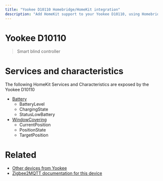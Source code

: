 ```yaml
---
title: "Yookee D10110 Homebridge/HomeKit integration"
description: "Add HomeKit support to your Yookee D10110, using Homebridge, Zigbee2MQTT and homebridge-z2m."
---
```

<!---
This file has been GENERATED using src/docgen/docgen.ts
DO NOT EDIT THIS FILE MANUALLY!
-->
# Yookee D10110
> Smart blind controller


# Services and characteristics
The following HomeKit Services and Characteristics are exposed by
the Yookee D10110

* [Battery](../../battery.md)
  * BatteryLevel
  * ChargingState
  * StatusLowBattery
* [WindowCovering](../../cover.md)
  * CurrentPosition
  * PositionState
  * TargetPosition


# Related
* [Other devices from Yookee](../index.md#yookee)
* [Zigbee2MQTT documentation for this device](https://www.zigbee2mqtt.io/devices/D10110.html)